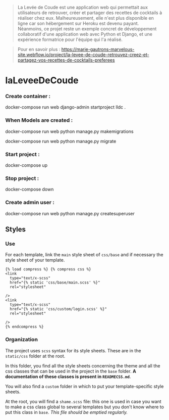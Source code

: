 > La Levée de Coude est une application web qui permettait aux utilisateurs de retrouver, créer et partager des recettes de cocktails à réaliser chez eux. Malheureusement, elle n'est plus disponible en ligne car son hébergement sur Heroku est devenu payant. Néanmoins, ce projet reste un exemple concret de développement collaboratif d'une application web avec Python et Django, et une expérience formatrice pour l'équipe qui l'a réalisé.

> Pour en savoir plus : https://marie-gautrons-marvelous-site.webflow.io/project/la-levee-de-coude-retrouvez-creez-et-partagez-vos-recettes-de-cocktails-preferees

# laLeveeDeCoude

### Create container :

docker-compose run web django-admin startproject lldc .

### When Models are created :

docker-compose run web python manage.py makemigrations

docker-compose run web python manage.py migrate

### Start project :

docker-compose up

### Stop project :

docker-compose down

### Create admin user :

docker-compose run web python manage.py createsuperuser

## Styles

### Use

For each template, link the `main` style sheet of `css/base` and if necessary the style sheet of your template.

```
{% load compress %} {% compress css %}
<link
  type="text/x-scss"
  href="{% static 'css/base/main.scss' %}"
  rel="stylesheet"
  
/>
<link
  type="text/x-scss"
  href="{% static 'css/custom/login.scss' %}"
  rel="stylesheet"
  
/>
{% endcompress %}
```

### Organization

The project uses `scss` syntax for its style sheets. These are in the `static/css` folder at the root.

In this folder, you find all the style sheets concerning the theme and all the css classes that can be used in the project in the `base` folder. **A documentation of these classes is present in `READMECSS.md`**.

You will also find a `custom` folder in which to put your template-specific style sheets.

At the root, you will find a `shame.scss` file: this one is used in case you want to make a css class global to several templates but you don't know where to put this class in `base`. _This file should be emptied regularly._
